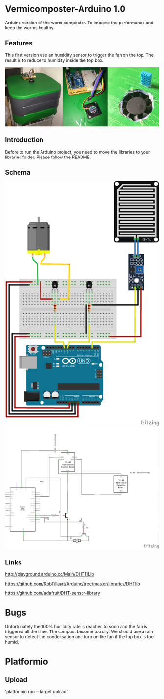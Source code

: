 # Vermicomposter-Arduino 1.0
Arduino version of the worm composter. To improve the performance and keep the worms healthy.

## Features
This first version use an humidity sensor to trigger the fan on the top. The result is to reduce to humidity inside the top box.

![alt tag](https://raw.githubusercontent.com/VivienCormier/Vermicomposter-Arduino/master/img/vermicomposter.png)

## Introduction
Before to run the Arduino project, you need to move the libraries to your libraries folder. Please follow the [README](https://github.com/VivienCormier/Vermicomposter-Arduino/tree/master/vermicomposter-arduino/libaries).

## Schema
![alt tag](https://raw.githubusercontent.com/VivienCormier/Vermicomposter-Arduino/master/Fritzing/Schema_bb.png)
![alt tag](https://github.com/VivienCormier/Vermicomposter-Arduino/blob/master/Fritzing/Schema_schem.png)

## Links
http://playground.arduino.cc/Main/DHT11Lib

https://github.com/RobTillaart/Arduino/tree/master/libraries/DHTlib

https://github.com/adafruit/DHT-sensor-library

# Bugs
Unfortunately the 100% humidity rate is reached to soon and the fan is triggered all the time. The compost become too dry. We should use a rain sensor to detect the condensation and turn on the fan if the top box is too humid.

# Platformio

## Upload

'platformio run --target upload'
